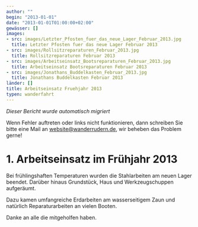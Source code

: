 ```yaml
---
author: ""
begin: "2013-01-01"
date: "2013-01-01T01:00:00+02:00"
gewässer: []
images:
- src: images/Letzter_Pfosten_fuer_das_neue_Lager_Februar_2013.jpg
  title: Letzter Pfosten fuer das neue Lager Februar 2013
- src: images/Rollsitzreparaturen_Februar_2013.jpg
  title: Rollsitzreparaturen Februar 2013
- src: images/Arbeitseinsatz_Bootsreparaturen_Februar_2013.jpg
  title: Arbeitseinsatz Bootsreparaturen Februar 2013
- src: images/Jonathans_Buddelkasten_Februar_2013.jpg
  title: Jonathans Buddelkasten Februar 2013
länder: []
title: Arbeitseinsatz Fruehjahr 2013
typen: wanderfahrt
---
```



*Dieser Bericht wurde automatisch migriert*

Wenn Fehler auftreten oder links nicht funktionieren, dann schreiben Sie bitte eine Mail an website@wanderrudern.de, wir beheben das Problem gerne!



# 1. Arbeitseinsatz im Frühjahr 2013


Bei frühlingshaften Temperaturen wurden die Stahlarbeiten am neuen Lager beendet. Darüber hinaus Grundstück, Haus und Werkzeugschuppen aufgeräumt.

Dazu kamen umfangreiche Erdarbeiten am wasserseitigem Zaun und natürlich Reparaturarbeiten an vielen Booten.

Danke an alle die mitgeholfen haben.
